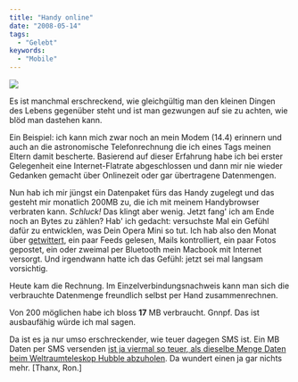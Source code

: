 ```yaml
---
title: "Handy online"
date: "2008-05-14"
tags:
  - "Gelebt"
keywords:
  - "Mobile"
---
```


![](/img/codecandies/ZZ03364E1A.jpg)

Es ist manchmal erschreckend, wie gleichgültig man den kleinen Dingen des Lebens gegenüber steht und ist man gezwungen auf sie zu achten, wie blöd man dastehen kann.

Ein Beispiel: ich kann mich zwar noch an mein Modem (14.4) erinnern und auch an die astronomische Telefonrechnung die ich eines Tags meinen Eltern damit bescherte. Basierend auf dieser Erfahrung habe ich bei erster Gelegenheit eine Internet-Flatrate abgeschlossen und dann mir nie wieder Gedanken gemacht über Onlinezeit oder gar übertragene Datenmengen.

Nun hab ich mir jüngst ein Datenpaket fürs das Handy zugelegt und das gesteht mir monatlich 200MB zu, die ich mit meinem Handybrowser verbraten kann. _Schluck!_ Das klingt aber wenig. Jetzt fang' ich am Ende noch an Bytes zu zählen? Hab' ich gedacht: versuchste Mal ein Gefühl dafür zu entwicklen, was Dein Opera Mini so tut. Ich hab also den Monat über [getwittert](http://twitter.com/nicobruenjes), ein paar Feeds gelesen, Mails kontrolliert, ein paar Fotos gepostet, ein oder zweimal per Bluetooth mein Macbook mit Internet versorgt. Und irgendwann hatte ich das Gefühl: jetzt sei mal langsam vorsichtig.

Heute kam die Rechnung. Im Einzelverbindungsnachweis kann man sich die verbrauchte Datenmenge freundlich selbst per Hand zusammenrechnen.

Von 200 möglichen habe ich bloss **17** MB verbraucht. Gnnpf. Das ist ausbaufähig würde ich mal sagen.

Da ist es ja nur umso erschreckender, wie teuer dagegen SMS ist. Ein MB Daten per SMS versenden [ist ja viermal so teuer, als dieselbe Menge Daten beim Weltraumteleskop Hubble abzuholen](http://www.heise.de/newsticker/SMS-Kosten-sind-astronomisch--/meldung/107758). Da wundert einen ja gar nichts mehr. \[Thanx, Ron.\]

